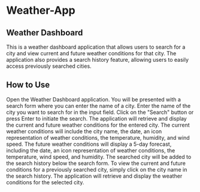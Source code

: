 # Weather-App
## Weather Dashboard
This is a weather dashboard application that allows users to search for a city and view current and future weather conditions for that city. The application also provides a search history feature, allowing users to easily access previously searched cities.

## How to Use
Open the Weather Dashboard application.
You will be presented with a search form where you can enter the name of a city.
Enter the name of the city you want to search for in the input field.
Click on the "Search" button or press Enter to initiate the search.
The application will retrieve and display the current and future weather conditions for the entered city.
The current weather conditions will include the city name, the date, an icon representation of weather conditions, the temperature, humidity, and wind speed.
The future weather conditions will display a 5-day forecast, including the date, an icon representation of weather conditions, the temperature, wind speed, and humidity.
The searched city will be added to the search history below the search form.
To view the current and future conditions for a previously searched city, simply click on the city name in the search history.
The application will retrieve and display the weather conditions for the selected city.
